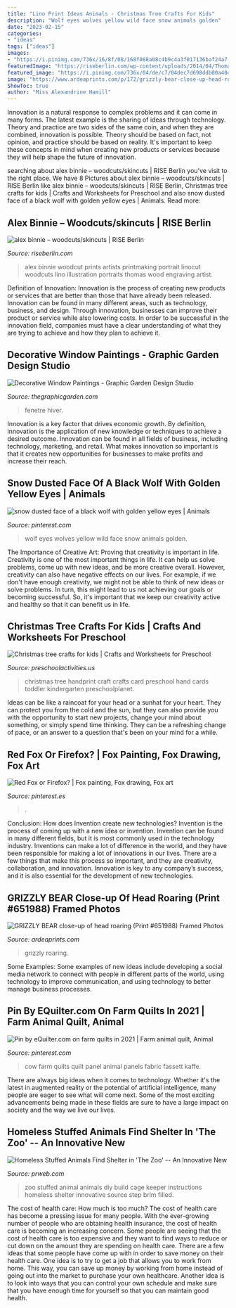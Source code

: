 ```yaml
---
title: "Lino Print Ideas Animals - Christmas Tree Crafts For Kids"
description: "Wolf eyes wolves yellow wild face snow animals golden"
date: "2023-02-15"
categories:
- "ideas"
tags: ["ideas"]
images:
- "https://i.pinimg.com/736x/16/8f/08/168f088a08c4b9c4a3f017136baf24a7--timberwolf-black-wolves.jpg"
featuredImage: "https://riseberlin.com/wp-content/uploads/2014/04/Thomas.jpg"
featured_image: "https://i.pinimg.com/736x/04/de/c7/04dec7d698ddb00a4045ebb3a06d4c53--panel-quilts-the-farm.jpg"
image: "https://www.ardeaprints.com/p/172/grizzly-bear-close-up-head-roaring-651988.jpg"
ShowToc: true
author: "Miss Alexandrine Hamill"
---
```



Innovation is a natural response to complex problems and it can come in many forms. The latest example is the sharing of ideas through technology. Theory and practice are two sides of the same coin, and when they are combined, innovation is possible. Theory should be based on fact, not opinion, and practice should be based on reality. It's important to keep these concepts in mind when creating new products or services because they will help shape the future of innovation.

	

		
searching about alex binnie – woodcuts/skincuts | RISE Berlin you've visit to the right place. We have 8 Pictures about alex binnie – woodcuts/skincuts | RISE Berlin like alex binnie – woodcuts/skincuts | RISE Berlin, Christmas tree crafts for kids | Crafts and Worksheets for Preschool and also snow dusted face of a black wolf with golden yellow eyes | Animals. Read more:
		
    
## Alex Binnie – Woodcuts/skincuts | RISE Berlin

<img loading=lazy src="https://riseberlin.com/wp-content/uploads/2014/04/Thomas.jpg" onerror="this.onerror=null;this.src='https://tse1.mm.bing.net/th?id=OIP._3_EmeK9lOfVEB12-o18ugHaKL&amp;pid=15.1';" alt="alex binnie – woodcuts/skincuts | RISE Berlin">

_Source: riseberlin.com_

>alex binnie woodcut prints artists printmaking portrait linocut woodcuts lino illustration portraits thomas wood engraving artist. 

	

Definition of Innovation:
Innovation is the process of creating new products or services that are better than those that have already been released. Innovation can be found in many different areas, such as technology, business, and design. Through innovation, businesses can improve their product or service while also lowering costs. In order to be successful in the innovation field, companies must have a clear understanding of what they are trying to achieve and how they plan to achieve it.

    
## Decorative Window Paintings - Graphic Garden Design Studio

<img loading=lazy src="https://thegraphicgarden.com/wp-content/uploads/2015/03/western-mobile-03-1-320x427.jpg" onerror="this.onerror=null;this.src='https://tse4.mm.bing.net/th?id=OIP.m4d_UUqbeUqI4eRDgXqckAAAAA&amp;pid=15.1';" alt="Decorative Window Paintings - Graphic Garden Design Studio">

_Source: thegraphicgarden.com_

>fenetre hiver. 

	

Innovation is a key factor that drives economic growth. By definition, innovation is the application of new knowledge or techniques to achieve a desired outcome. Innovation can be found in all fields of business, including technology, marketing, and retail. What makes innovation so important is that it creates new opportunities for businesses to make profits and increase their reach.

    
## Snow Dusted Face Of A Black Wolf With Golden Yellow Eyes | Animals

<img loading=lazy src="https://i.pinimg.com/736x/16/8f/08/168f088a08c4b9c4a3f017136baf24a7--timberwolf-black-wolves.jpg" onerror="this.onerror=null;this.src='https://tse3.mm.bing.net/th?id=OIP.eqsCNO3p8vfpLkldhiXEEwHaLM&amp;pid=15.1';" alt="snow dusted face of a black wolf with golden yellow eyes | Animals">

_Source: pinterest.com_

>wolf eyes wolves yellow wild face snow animals golden. 

	

The Importance of Creative Art: Proving that creativity is important in life.
Creativity is one of the most important things in life. It can help us solve problems, come up with new ideas, and be more creative overall. However, creativity can also have negative effects on our lives. For example, if we don't have enough creativity, we might not be able to think of new ideas or solve problems. In turn, this might lead to us not achieving our goals or becoming successful. So, it's important that we keep our creativity active and healthy so that it can benefit us in life.

    
## Christmas Tree Crafts For Kids | Crafts And Worksheets For Preschool

<img loading=lazy src="http://www.preschoolactivities.us/wp-content/uploads/2014/12/Kids-Christmas-Card-Craft-handprint-northstory.ca_.jpg" onerror="this.onerror=null;this.src='https://tse3.mm.bing.net/th?id=OIP.7Wc12vfPC5ZxHNYsYQm2BAHaLM&amp;pid=15.1';" alt="Christmas tree crafts for kids | Crafts and Worksheets for Preschool">

_Source: preschoolactivities.us_

>christmas tree handprint craft crafts card preschool hand cards toddler kindergarten preschoolplanet. 

	

Ideas can be like a raincoat for your head or a sunhat for your heart. They can protect you from the cold and the sun, but they can also provide you with the opportunity to start new projects, change your mind about something, or simply spend time thinking. They can be a refreshing change of pace, or an answer to a question that's been on your mind for a while.

    
## Red Fox Or Firefox? | Fox Painting, Fox Drawing, Fox Art

<img loading=lazy src="https://i.pinimg.com/736x/35/2f/2f/352f2fd5559290ade9344484a8d1fb2f--fox-drawing-fox-painting.jpg" onerror="this.onerror=null;this.src='https://tse3.mm.bing.net/th?id=OIP.DFuqhWQnGqjf4Breaaha1wHaMx&amp;pid=15.1';" alt="Red Fox or Firefox? | Fox painting, Fox drawing, Fox art">

_Source: pinterest.es_

>. 

	

Conclusion: How does Invention create new technologies?
Invention is the process of coming up with a new idea or invention. Invention can be found in many different fields, but it is most commonly used in the technology industry. Inventions can make a lot of difference in the world, and they have been responsible for making a lot of innovations in our lives. There are a few things that make this process so important, and they are creativity, collaboration, and innovation. Innovation is key to any company’s success, and it is also essential for the development of new technologies.

    
## GRIZZLY BEAR Close-up Of Head Roaring (Print #651988) Framed Photos

<img loading=lazy src="https://www.ardeaprints.com/p/172/grizzly-bear-close-up-head-roaring-651988.jpg" onerror="this.onerror=null;this.src='https://tse4.mm.bing.net/th?id=OIP.Tbu8rBJ42hMUxJEh00BSmgHaE2&amp;pid=15.1';" alt="GRIZZLY BEAR close-up of head roaring (Print #651988) Framed Photos">

_Source: ardeaprints.com_

>grizzly roaring. 

	

Some Examples:
Some examples of new ideas include developing a social media network to connect with people in different parts of the world, using technology to improve communication, and using technology to better manage business processes.

    
## Pin By EQuilter.com On Farm Quilts In 2021 | Farm Animal Quilt, Animal

<img loading=lazy src="https://i.pinimg.com/736x/04/de/c7/04dec7d698ddb00a4045ebb3a06d4c53--panel-quilts-the-farm.jpg" onerror="this.onerror=null;this.src='https://tse2.mm.bing.net/th?id=OIP.zakoL1eLWkJmk-VJasl3gAHaQf&amp;pid=15.1';" alt="Pin by eQuilter.com on farm quilts in 2021 | Farm animal quilt, Animal">

_Source: pinterest.com_

>cow farm quilts quilt panel animal panels fabric fassett kaffe. 

	

There are always big ideas when it comes to technology. Whether it's the latest in augmented reality or the potential of artificial intelligence, many people are eager to see what will come next. Some of the most exciting advancements being made in these fields are sure to have a large impact on society and the way we live our lives.

    
## Homeless Stuffed Animals Find Shelter In &#039;The Zoo&#039; -- An Innovative New

<img loading=lazy src="http://ww1.prweb.com/prfiles/2007/03/19/512641/Zoo0601.jpg" onerror="this.onerror=null;this.src='https://tse3.mm.bing.net/th?id=OIP.WgRuTqMxElH2CSCdXhhTxwHaJ4&amp;pid=15.1';" alt="Homeless Stuffed Animals Find Shelter in &#039;The Zoo&#039; -- An Innovative New">

_Source: prweb.com_

>zoo stuffed animal animals diy build cage keeper instructions homeless shelter innovative source step brim filled. 

	

The cost of health care: How much is too much?
The cost of health care has become a pressing issue for many people. With the ever-growing number of people who are obtaining health insurance, the cost of health care is becoming an increasing concern. Some people are seeing that the cost of health care is too expensive and they want to find ways to reduce or cut down on the amount they are spending on health care. There are a few ideas that some people have come up with in order to save money on their health care. One idea is to try to get a job that allows you to work from home. This way, you can save up money by working from home instead of going out into the market to purchase your own healthcare. Another idea is to look into ways that you can control your own schedule and make sure that you have enough time for yourself so that you can maintain good health.

